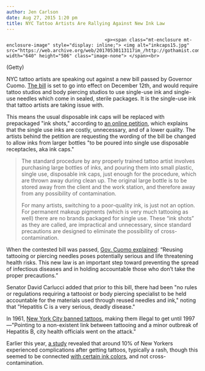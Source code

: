 ```yaml
---
author: Jen Carlson
date: Aug 27, 2015 1:20 pm
title: NYC Tattoo Artists Are Rallying Against New Ink Law
---
```


	
										<p><span class="mt-enclosure mt-enclosure-image" style="display: inline;"> <img alt="inkcaps15.jpg" src="https://web.archive.org/web/20170530113117im_/http://gothamist.com/attachments/arts_jen/inkcaps15.jpg" width="640" height="506" class="image-none"> </span><br>
<span class="photo_caption">(Getty)</span></p>

<p>NYC tattoo artists are speaking out against a new bill passed by Governor Cuomo. <a href="https://web.archive.org/web/20170530113117/http://open.nysenate.gov/legislation/bill/s1421-2015">The bill</a> is set to go into effect on December 12th, and would require tattoo studios and body piercing studios to use single-use ink and single-use needles which come in sealed, sterile packages. It is the single-use ink that tattoo artists are taking issue with.</p>

<p>This means the usual disposable ink caps will be replaced with prepackaged &quot;ink shots,&quot; according to <a href="https://web.archive.org/web/20170530113117/https://www.change.org/p/andrew-cuomo-david-carlucci-kenneth-zebrowski-new-york-state-department-of-health-change-nys-bill-s1421-2015-to-allow-the-use-of-disposable-ink-caps-in-tattooing?recruiter=178176154&amp;utm_source=share_petition&amp;utm_medium=facebook&amp;utm_campaign=autopublish&amp;utm_term=mob-xs-share_petition-reason_msg">an online petition</a>, which explains that the single use inks are costly, unnecessary, and of a lower quality. The artists behind the petition are requesting the wording of the bill be changed to allow inks from larger bottles &quot;to be poured into single use disposable receptacles, aka ink caps.&quot;</p><blockquote>The standard procedure by any properly trained tattoo artist involves purchasing large bottles of inks, and pouring them into small plastic, single use, disposable ink caps, just enough for the procedure, which are thrown away during clean up. The original large bottle is to be stored away from the client and the work station, and therefore away from any possibility of contamination.<p></p>

<p>For many artists, switching to a poor-quality ink, is just not an option. For permanent makeup pigments (which is very much tattooing as well) there are no brands packaged for single use. These &#x201C;ink shots&#x201D; as they are called, are impractical and unnecessary, since standard precautions are designed to eliminate the possibility of cross-contamination.</p></blockquote>When the contested bill was passed, <a href="https://web.archive.org/web/20170530113117/https://www.governor.ny.gov/news/governor-cuomo-signs-bill-requiring-single-use-needles-tattoo-body-piercing-studios">Gov. Cuomo explained</a>: &#x201C;Reusing tattooing or piercing needles poses potentially serious and life threatening health risks. This new law is an important step toward preventing the spread of infectious diseases and in holding accountable those who don&#x2019;t take the proper precautions.&#x201D;<p></p>

<p>Senator David Carlucci added that prior to this bill, there had been &quot;no rules or regulations requiring a tattooist or body piercing specialist to be held accountable for the materials used through reused needles and ink,&quot; noting that &quot;Hepatitis C is a very serious, deadly disease.&quot; </p>

<p>In 1961, <a href="https://web.archive.org/web/20170530113117/http://reason.com/archives/2014/03/08/the-rise-and-fall-of-the-new-york-city-t">New York City banned tattoos</a>, making them illegal to get until 1997&#x2014;&quot;Pointing to a non-existent link between tattooing and a minor outbreak of Hepatitis B, city health officials went on the attack.&quot;</p>

<p>Earlier this year, <a href="https://web.archive.org/web/20170530113117/http://www.nydailynews.com/life-style/health/tattoos-lead-life-pain-article-1.2237964">a study</a> revealed that around 10% of New Yorkers experienced complications after getting tattoos, typically a rash, though this seemed to be connected <a href="https://web.archive.org/web/20170530113117/http://www.citylab.com/work/2015/05/tattooed-new-yorkers-report-all-kinds-of-nasty-skin-conditions/394304/">with certain ink colors</a>, and not cross-contamination.</p>					
										
									
				